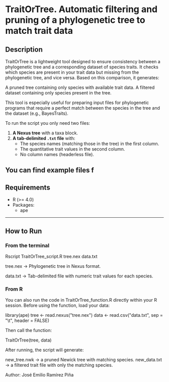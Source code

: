 # TraitOrTree. Automatic filtering and pruning of a phylogenetic tree to match trait data

## Description

TraitOrTree is a lightweight tool designed to ensure consistency between a phylogenetic tree and a corresponding dataset of species 
traits. It checks which species are present in your trait data but missing from the phylogenetic tree, and vice versa. Based on this 
comparison, it generates:

A pruned tree containing only species with available trait data.
A filtered dataset containing only species present in the tree.

This tool is especially useful for preparing input files for phylogenetic programs that require a perfect match between the species 
in the tree and the dataset (e.g., BayesTraits).

To run the script you only need two files:
1. **A Nexus tree** with a taxa block.
2. **A tab-delimited `.txt` file** with:
   - The species names (matching those in the tree) in the first column.
   - The quantitative trait values in the second column.
   - No column names (headerless file).

You can find example files f
---

## Requirements
- R (>= 4.0)
- Packages:
  - ape
---

## How to Run

### **From the terminal**

Rscript TraitOrTree_script.R tree.nex data.txt

tree.nex → Phylogenetic tree in Nexus format.

data.txt → Tab-delimited file with numeric trait values for each species.

### **From R**

You can also run the code in TraitOrTree_function.R directly within your R session.
Before using the function, load your data:

library(ape)
tree <- read.nexus("tree.nex")
data <- read.csv("data.txt", sep = "\t", header = FALSE)

Then call the function:

TraitOrTree(tree, data)

After running, the script will generate:

new_tree.nwk → a pruned Newick tree with matching species.
new_data.txt → a filtered trait file with only the matching species.

Author: José Emilio Ramírez Piña
